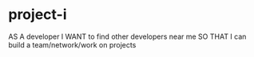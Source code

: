 # project-i
AS A developer
I WANT to find other developers near me
SO THAT  I can build a team/network/work on projects
